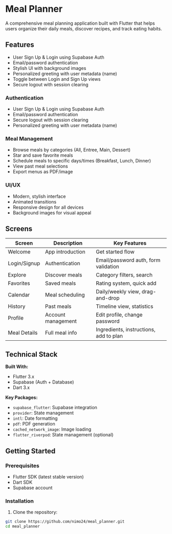 #  Meal Planner


A comprehensive meal planning application built with Flutter that helps users organize their daily meals, discover recipes, and track eating habits.

##  Features

-  User Sign Up & Login using Supabase Auth
-  Email/password authentication
-  Stylish UI with background images
-  Personalized greeting with user metadata (name)
-  Toggle between Login and Sign Up views
-  Secure logout with session clearing


###  Authentication
- User Sign Up & Login using Supabase Auth
- Email/password authentication
- Secure logout with session clearing
- Personalized greeting with user metadata (name)

###  Meal Management
- Browse meals by categories (All, Entree, Main, Dessert)
- Star and save favorite meals
- Schedule meals to specific days/times (Breakfast, Lunch, Dinner)
- View past meal selections
- Export menus as PDF/image

###  UI/UX
- Modern, stylish interface
- Animated transitions
- Responsive design for all devices
- Background images for visual appeal

##  Screens

| Screen | Description | Key Features |
|--------|-------------|--------------|
| Welcome | App introduction | Get started flow |
| Login/Signup | Authentication | Email/password auth, form validation |
| Explore | Discover meals | Category filters, search |
| Favorites | Saved meals | Rating system, quick add |
| Calendar | Meal scheduling | Daily/weekly view, drag-and-drop |
| History | Past meals | Timeline view, statistics |
| Profile | Account management | Edit profile, change password |
| Meal Details | Full meal info | Ingredients, instructions, add to plan |

##  Technical Stack

**Built With:**
- Flutter 3.x
- Supabase (Auth + Database)
- Dart 3.x

**Key Packages:**
- `supabase_flutter`: Supabase integration
- `provider`: State management
- `intl`: Date formatting
- `pdf`: PDF generation
- `cached_network_image`: Image loading
- `flutter_riverpod`: State management (optional)

##  Getting Started

### Prerequisites
- Flutter SDK (latest stable version)
- Dart SDK
- Supabase account

### Installation

1. Clone the repository:
```bash
git clone https://github.com/nimo24/meal_planner.git
cd meal_planner
